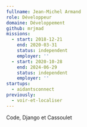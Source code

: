 ```yaml
---
fullname: Jean-Michel Armand
role: Développeur
domaine: Développement
github: mrjmad
missions:
  - start: 2018-12-21
    end: 2020-03-31
    status: independent
    employer: ''
  - start: 2020-10-28
    end: 2024-06-29
    status: independent
    employer: ''
startups:
  - aidantsconnect
previously:
  - voir-et-localiser
---
```


Code, Django et Cassoulet
